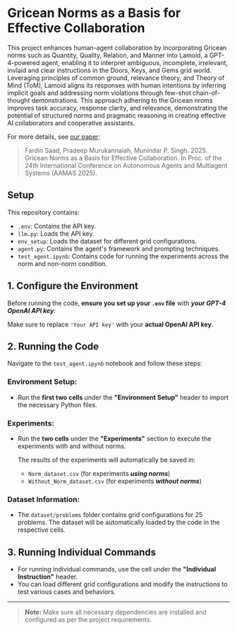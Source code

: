# Gricean Norms as a Basis for Effective Collaboration

This project enhances human-agent collaboration by incorporating Gricean norms such as Quantity, Quality, Relation, and Manner into Lamoid, a GPT-4-powered agent, enabling it to interpret ambiguous, incomplete, irrelevant, invlaid and clear instructions in the Doors, Keys, and Gems grid world. Leveraging principles of common ground, relevance theory, and Theory of Mind (ToM), Lamoid aligns its responses with human intentions by inferring implicit goals and addressing norm violations through few-shot chain-of-thought demonstrations. This approach adhering to the Gricean nroms improves task accuracy, response clarity, and relevance, demonstrating the potential of structured norms and pragmatic reasoning in creating effective AI collaborators and cooperative assistants. 

For more details, see [our paper](https://www.not_availablenow.com):
>Fardin Saad, Pradeep Murukannaiah, Munindar P. Singh. 2025. Gricean Norms as a Basis for Effective Collaboration. In Proc. of the 24th International Conference on Autonomous Agents and Multiagent Systems (AAMAS 2025).


## Setup
This repository contains:
- `.env`: Contains the API key.
- `llm.py`: Loads the API key.
- `env_setup`: Loads the dataset for different grid configurations.
- `agent.py`: Contains the agent's framework and prompting techniques.
- `test_agent.ipynb`: Contains code for running the experiments across the norm and non-norm condition.

## 1. Configure the Environment

Before running the code, **ensure you set up your `.env` file** with ***your GPT-4 OpenAI API key***:

Make sure to replace `'Your API key'` with your **actual OpenAI API key**.

## 2. Running the Code

Navigate to the `test_agent.ipynb` notebook and follow these steps:

### **Environment Setup:**
- Run the **first two cells** under the **"Environment Setup"** header to import the necessary Python files.

### **Experiments:**
- Run the **two cells** under the **"Experiments"** section to execute the experiments with and without norms.
  
  The results of the experiments will automatically be saved in:
  - `Norm_dataset.csv` (for experiments ***using norms***)
  - `Without_Norm_dataset.csv` (for experiments ***without norms***)

### **Dataset Information:**
- The `dataset/problems` folder contains grid configurations for 25 problems. The dataset will be automatically loaded by the code in the respective cells.

## 3. Running Individual Commands

- For running individual commands, use the cell under the **"Individual Instruction"** header. 
- You can load different grid configurations and modify the instructions to test various cases and behaviors.

---

>**Note:** Make sure all necessary dependencies are installed and configured as per the project requirements.




